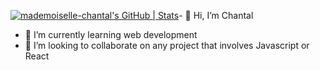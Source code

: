 [![mademoiselle-chantal's GitHub | Stats](https://stats.quine.sh/mademoiselle-chantal/github?theme=dark)](https://quine.sh?utm_source=widgets&utm_campaign=mademoiselle-chantal)- 👋 Hi, I’m Chantal
- 🌱 I’m currently learning web development
- 💞️ I’m looking to collaborate on any project that involves Javascript or React

<!---
mademoiselle-chantal/mademoiselle-chantal is a ✨ special ✨ repository because its `README.md` (this file) appears on your GitHub profile.
You can click the Preview link to take a look at your changes.
--->
